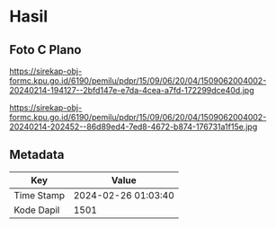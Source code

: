 # Hasil

## Foto C Plano

https://sirekap-obj-formc.kpu.go.id/6190/pemilu/pdpr/15/09/06/20/04/1509062004002-20240214-194127--2bfd147e-e7da-4cea-a7fd-172299dce40d.jpg

https://sirekap-obj-formc.kpu.go.id/6190/pemilu/pdpr/15/09/06/20/04/1509062004002-20240214-202452--86d89ed4-7ed8-4672-b874-176731a1f15e.jpg


## Metadata

| Key        | Value               |
| ---------- | ------------------- |
| Time Stamp | 2024-02-26 01:03:40 |
| Kode Dapil | 1501                |



